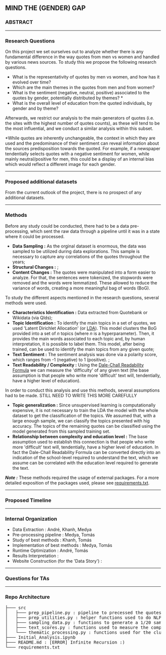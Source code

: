 ## MIND THE (GENDER) GAP

### ABSTRACT

---

### Research Questions

On this project we set ourselves out to analyze whether there is any fundamental difference in the way quotes from men vs women and handled by various news sources. To study this we propose the following research questions.

- What is the representativity of quotes by men vs women, and how has it evolved over time?
- Which are the main themes in the quotes from men and from women?
- What is the sentiment (negative, neutral, positive) associated to the quotes by gender, potentially distributed by themes? *
- What is the overall level of education from the quoted individuals, by gender and by theme?

Afterwards, we restrict our analysis to the main generators of quotes (i.e. the sites with the highest number of quotes counts), as these will tend to be the most influential, and we conduct a similar analysis within this subset.

\*While quotes are inherently unchangeable, the context in which they are used and the predominance of their sentiment can reveal information about the sources predisposition towards the quoted. For example, if a newspaper tendentially selects quotes with a negative sentiment for women, while mainly neutral/positive for men, this could be a display of an internal bias which would reflect a different image for each gender.

---

### Proposed additional datasets

From the current outlook of the project, there is no prospect of any additional datasets.

---

### Methods

Before any study could be conducted, there had to be a data pre-processing, which sent the raw data through a pipeline until it was in a state where it could be processed.
- **Data Sampling :** As the orginal dataset is enormous, the data was sampled to be utilized during data explorations. This sample is necessary to capture any correlations of the quotes throughout the years;
- **Structural Changes :** ;
- **Content Changes :** The quotes were manipulated into a form easier to analyze. For that, the sentences were tokenized, the stopwords were removed and the words were lemmatized. These allowed to reduce the variance of words, creating a more meaningful bag of words (BoG).

To study the different aspects mentioned in the research questions, several methods were used.

- **Characteristics Identification :** Data extracted from Quotebank or Wikidata (via QIds);
- **Topic Identification :** To identify the main topics in a set of quotes, we used 'Latent Dirichlet Allocation' (or [LDA](https://en.wikipedia.org/wiki/Latent_Dirichlet_allocation)). This model clusters the BoG provided into a set of *n* topics (where *n* is a hyperparameter). Then, it provides the main words associated to each topic and, by human interpretation, it is possible to label them. This model, after being trained, can be used to identify the main topics from any given quote;
- **Text Sentiment :** The sentiment analysis was done via a polarity score, which ranges from -1 (negative) to 1 (positive). ;
- **Text Readability / Complexity :** Using the [Dale-Chall Readability Formula](https://en.wikipedia.org/wiki/Dale%E2%80%93Chall_readability_formula) we can measure the 'difficulty' of any given text (the base assumption is that people who write more 'difficult' text will, tendentially, have a higher level of education).

In order to conduct this analysis and use this methods, several assumptions had to be made. STILL NEED TO WRITE THIS MORE CAREFULLY

- **Topic generalization :** Since unsupervised learning is computationally expensive, it is not necessary to train the LDA the model with the whole dataset to get the classification of the topics. We assumed that, with a large enough sample, we can classify the topics presented with hig accuracy. The topics of the remaining quotes can be classified using the model generated from this sampled training set.
- **Relationship between complexity and education level :** The base assumption used to establish this connection is that people who write more 'difficult' text will, tendentially, have a higher level of education. In fact the Dale-Chall Readability Formula can be converted directly into an indication of the school-level required to understand the text, which we assume can be correlated with the education level required to generate the text.

**_Note :_** These methods required the usage of external packages. For a more detailed exposition of the packages used, please see [requirements.txt](https://github.com/epfl-ada/ada-2021-project-madam/blob/main/requirements.txt).

---

### Proposed Timeline

---

### Internal Organization

- Data Extraction : André, Khanh, Medya
- Pre-processing pipeline : Medya, Tomás
- Study of best methods : Khanh, Tomás
- Implementation of best methods : Medya, Tomás
- Runtime Optimization : André, Tomás
- Results Interpretation : 
- Website Construction (for the 'Data Story') : 

---

### Questions for TAs

---

### Repo Architecture
<pre>
├─── src
│   ├─── prep_pipeline.py : pipeline to precessed the quotes to create dataframe that contains all the needed features for analysis
│   ├─── prep_utilities.py : helper functions used to do NLP tasks and enfineer features for the dataset 
│   ├─── sampling_data.py : functions to generate a 1/20 sample of all the quotes
│   ├─── text_scores.py : functions used to measure the complexity of the quotes
│   └─── thematic_processing.py : functions used for the clustering of quotes by topics
├─── Initial_Analysis.ipynb
├─── README.md : [ERROR] Infinite Recursion :)
└─── requirements.txt
</pre>
